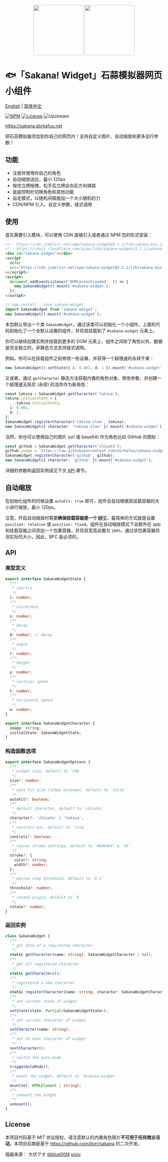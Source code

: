 <p align="center">
<img src="https://raw.githubusercontent.com/dsrkafuu/sakana-widget/main/src/characters/chisato.png" height="160px">
<img src="https://raw.githubusercontent.com/dsrkafuu/sakana-widget/main/src/characters/takina.png" height="160px">
</p>

# 🐟「Sakana! Widget」石蒜模拟器网页小组件

[English](https://github.com/dsrkafuu/sakana-widget/blob/main/README.md) | [简体中文](https://github.com/dsrkafuu/sakana-widget/blob/main/README.zh.md)

[![NPM](https://img.shields.io/npm/v/sakana-widget)](https://www.npmjs.com/package/sakana-widget)
[![License](https://img.shields.io/github/license/dsrkafuu/sakana-widget)](https://github.com/dsrkafuu/sakana-widget/blob/main/LICENSE)
![Upstream](https://img.shields.io/badge/upstream-3ad748a-blue)

<https://sakana.dsrkafuu.net>

把石蒜模拟器添加到你自己的网页内！支持自定义图片、自动缩放和更多运行参数！

## 功能

- 注册并使用你自己的角色
- 自动缩放适应，最小 120px
- 按住立牌拖拽，松手后立牌会向反方向弹跳
- 底座控制栏切换角色和其他功能
- 自走模式，以随机间隔施加一个大小随机的力
- CDN/NPM 引入，自定义参数，链式调用

## 使用

首先需要引入模块，可以使用 CDN 直接引入或者通过 NPM 包的形式安装：

```html
<!-- https://cdn.jsdelivr.net/npm/sakana-widget@2.1.1/lib/sakana.min.js -->
<!-- https://cdnjs.cloudflare.com/ajax/libs/sakana-widget/2.1.1/sakana.min.js -->
<div id="sakana-widget"></div>
<script
  defer
  src="https://cdn.jsdelivr.net/npm/sakana-widget@2.1.1/lib/sakana.min.js"
></script>
<script>
  document.addEventListener('DOMContentLoaded', () => {
    new SakanaWidget().mount('#sakana-widget');
  });
</script>
```

```ts
// npm install --save sakana-wdiget
import SakanaWidget from 'sakana-wdiget';
new SakanaWidget().mount('#sakana-widget');
```

本包默认导出一个类 `SakanaWidget`，通过该类可以初始化一个小组件。上面的代码初始化了一个全默认设置的组件，并将其挂载到了 `#sakana-widget` 元素上。

你可以继续创建实例并挂载到更多的 DOM 元素上，组件之间除了角色以外，数据是完全独立的，非静态方法支持链式调用。

例如，你可以在挂载组件之前修改一些设置，并获得一个超慢速的永续千束：

```ts
new SakanaWidget().setState({ i: 0.001, d: 1 }).mount('#sakana-widget');
```

又或者，通过 `getCharacter` 静态方法获取内置的角色对象，修改参数，并创建一个超慢速无阻尼 (永续) 的泷奈作为新角色：

```ts
const takina = SakanaWidget.getCharacter('takina');
takina.initialState = {
  ...takina.initialState,
  i: 0.001,
  d: 1,
};
SakanaWidget.registerCharacter('takina-slow', takina);
new SakanaWidget({ character: 'takina-slow' }).mount('#sakana-widget');
```

当然，你也可以使用自己的图片 (url 或 base64) 作为角色比如 GitHub 的图标：

```ts
const github = SakanaWidget.getCharacter('chisato');
github.image = `https://raw.githubusercontent.com/dsrkafuu/sakana-widget/main/public/github.png`;
SakanaWidget.registerCharacter('github', github);
new SakanaWidget({ character: 'github' }).mount('#sakana-widget');
```

详细的参数和返回实例请见下文 [API](#api) 章节。

## 自动缩放

在初始化组件的时候设置 `autoFit: true` 即可，组件会自动根据其挂载容器的大小进行缩放，最小 120px。

注意，开启自动缩放时需要**确保挂载容器是一个 [BFC](https://developer.mozilla.org/docs/Web/Guide/CSS/Block_formatting_context)**，最简单的方式就是设置 `position: relative` 或 `position: fixed`。组件在自动缩放模式下会额外在 app 和挂载容器之间添加一个包裹容器，并将其宽高设置为 `100%`，通过该包裹容器侦测实际的大小，因此，BFC 是必须的。

## API

### 类型定义

```ts
export interface SakanaWidgetState {
  /**
   * inertia
   */
  i: number;
  /**
   * stickiness
   */
  s: number;
  /**
   * decay
   */
  d: number; // decay
  /**
   * angle
   */
  r: number;
  /**
   * height
   */
  y: number;
  /**
   * vertical speed
   */
  t: number;
  /**
   * horizontal speed
   */
  w: number;
}

export interface SakanaWidgetCharacter {
  image: string;
  initialState: SakanaWidgetState;
}
```

### 构造函数选项

```ts
export interface SakanaWidgetOptions {
  /**
   * widget size, default to `200`
   */
  size?: number;
  /**
   * auto fit size (120px minimum), default to `false`
   */
  autoFit?: boolean;
  /**
   * default character, default to `chisato`
   */
  character?: 'chisato' | 'takina';
  /**
   * controls bar, default to `true`
   */
  controls?: boolean;
  /**
   * canvas stroke settings, default to `#b4b4b4` & `10`
   */
  stroke?: {
    color?: string;
    width?: number;
  };
  /**
   * motion stop threshold, default to `0.1`
   */
  threshold?: number;
  /**
   * rotate origin, default to `0`
   */
  rotate?: number;
}
```

### 返回实例

```ts
class SakanaWidget {
  /**
   * get data of a registered character
   */
  static getCharacter(name: string): SakanaWidgetCharacter | null;
  /**
   * get all registered character
   */
  static getCharacters();
  /**
   * registered a new character
   */
  static registerCharacter(name: string, character: SakanaWidgetCharacter);
  /**
   * set current state of widget
   */
  setState(state: Partial<SakanaWidgetState>);
  /**
   * set current character of widget
   */
  setCharacter(name: string);
  /**
   * set to next character of widget
   */
  nextCharacter();
  /**
   * switch the auto mode
   */
  triggetAutoMode();
  /**
   * mount the widget, default to `#sakana-widget`
   */
  mount(el: HTMLElement | string);
  /**
   * unmount the widget
   */
  unmount();
}
```

## License

本项目代码基于 MIT 协议授权，请注意默认的内置角色图片**不可用于任何商业活动**。本项目前期是基于 https://github.com/itorr/sakana 的二次开发。

插画来源： 大伏アオ [@blue00f4](https://twitter.com/blue00f4) [pixiv](https://pixiv.me/aoiroblue1340)
